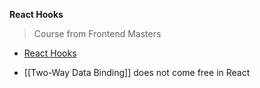 **React Hooks**

> Course from Frontend Masters

- [React Hooks](#react-hooks)

- [[Two-Way Data Binding]] does not come free in React